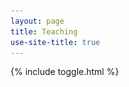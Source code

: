 ```yaml
---
layout: page
title: Teaching
use-site-title: true
---
```


{% include toggle.html %}

<html lang="en">
<head>
    <meta charset="UTF-8">
    <meta name="viewport" content="width=device-width, initial-scale=1.0">
    <style>
        #myDiv {
            position: relative;
            width: 800px; /* Adjust as needed */
            height: 1000px; /* Adjust as needed */
            margin: 0 auto;
            border: 1px solid black;
        }

        .box {
            position: absolute;
            width: 250px; /* Adjust width as needed */
            padding: 10px;
            border: 2px solid black;
            background-color: white;
        }

        .box h3 {
            margin-top: 0;
            text-align: center;
            font-weight: bold;
        }

        #insight {
            top: 10px;
            left: 10px;
        }

        #inspiration {
            top: 10px;
            right: 10px;
        }

        #inclusion {
            bottom: 10px;
            left: 10px;
        }

        #innovation {
            bottom: 10px;
            right: 10px;
        }

        .center-image {
            position: absolute;
            top: 50%;
            left: 50%;
            transform: translate(-50%, -50%);
            text-align: center;
        }

        .center-image img {
            max-width: 250px; /* Adjust size as needed */
            height: auto;
        }
    </style>
</head>


<p>
<a href="#" class="scrollUpButton">▲</a>
</p>


<div style="display: flex; justify-content: space-between;">

  <figure style="flex: 1; text-align: center; margin-right: 10px;">
    <img src="img/profword.jpg" alt="word cloud" style="width:100%;"/>
    <figcaption>Word Cloud from Teaching Evaluations</figcaption>
  </figure>

  <figure style="flex: 1; text-align: center; margin-left: 10px;">
    <img src="/img/class.jpg" alt="me in class" style="width:100%;"/>
    <figcaption>Teaching Volumes of Solids of Revolution, University of Rochester</figcaption>
  </figure>
  </div>

<p>I am currently <strong>(Fall 2024)</strong> teaching <a href="https://classes.cornell.edu/browse/roster/FA24/class/MATH/1920" target="_blank">MATH 1920 / Engineering Multivariable Calculus</a></p>

<h2  class="toggle-btn" onclick="toggleContent('PastClasses')" ><span class="toggle-indicator"></span>  Courses taught at the Univeristy of Rochester (2021-2024) </h2>

<ul class="hidden-content" id="PastClasses">

<li> Summer 2024: Linear Algebra With Differential Equations </li>
<li> Spring 2024: Calculus II and Transition to higher Math </li>
<li> Fall 2023: Precalculus and Linear Algebra w/ written module. </li>
<li> Summer 2023: Discrete Mathematics (Online). </li>
<li> Spring 2023: Discrete Mathematics and Abstract Algebra. </li>
<li> Fall 2022: Discrete Mathematics and Linear Algebra w/ differential equations. </li>
<li> Summer 2022: Calculus I (Online). </li>
<li> Spring 2022: Engineering Calculus II  and Point-set Topology. </li>
<li> Fall 2021: Calculus II and Linear Algebra w/ written module. </li>

</ul> 

<h2  class="toggle-btn" onclick="toggleContent('TeachExp')" ><span class="toggle-indicator"></span>   Relevant Teaching Experience  </h2>

<ul class="hidden-content" id="TeachExp">


<li> In the Summer 2024 I earned a Student Course Development Project Award at UR to develop material for Linear Algebra and Differential Equation courses </li>
<li> During Fall 2023 and Spring 2024, I served as an AP Calculus Visiting Fellow at the US College Board </li>
<li> I was a Teaching Fellow supporting the implementation of WebWork at Western, and authoring problems for Logic, Set Theory and Combinatorics. </li>
<li> I was a supporting instructor for Methods of Calculus at Western University in Winter 2021 creating lecture videos for online teaching during the COVID-19 pandemic. </li>
<li> During 2015-2020 I was a Teaching Assistant at Western University </li>
<li> I was an adjunct lecturer at several universities in Bogota (Colombia) during 2013-2015 </li>

</ul>

<h2  class="toggle-btn" onclick="toggleContent('TeachTools')" ><span class="toggle-indicator"></span>   Great tools to use in the classroom  </h2>

<ul class="hidden-content" id="TeachTools">


<li> WebWork </li>
<li> Geogebra </li>
<li> Desmos </li>
<li> Calc3DPlot </li>
<li> PollEverywhere </li>
<li> Perusall </li>
<li> PreText </li>
<li> Gradescope </li>

</ul>

<h2  class="toggle-btn" onclick="toggleContent('WW')" ><span class="toggle-indicator"></span>  Open source WeBWork Contributions</h2>

<ul class="hidden-content" id="WW">
  <li>Problems in Calculus, Linear Algebra, Logic, Set Theory and Combinatorics.</li>
  <li><a href="/resources/WWfilegenerator.md">WeBWork problem file generator</a> - A tool to create and download WeBWork problems breaking down the main contents of a WeBWork file.</li>
  <li><a href="/resources/downloader.py">WeBWork def problems downloader</a> - A python script to download a set of problems from a .def file (generated by a WeBWork homework set).</li>
  <li><a href="/webwork.pdf">WeBWork Problem Creation Tutorial</a> - A tutorial with companion template files to create the most common WeBWork problems.</li>
</ul>

<h2  class="toggle-btn" onclick="toggleContent('TeachPh')" ><span class="toggle-indicator"></span>   Teaching Philosophy </h2>

<div class="hidden-content" id="TeachPh">
My teaching philosophy is student-centered and built on four core principles: Insight, Inspiration, Inclusion, and Innovation. I refer to this as the <em>TetraIdron Philosophy.</em>

<div id="myDiv">
<div id="insight" class="box">
            <h3>Insight</h3>
            <ul>
                <li>Reflective Teaching</li>
                <li>Incorporate real-world examples</li>
                <li>Cultivate curiosity</li>
                <li>Visualization and interactive activities</li>
            </ul>
        </div>

        <div id="inspiration" class="box">
            <h3>Inspiration</h3>
            <ul>
                <li>Constructivist approach</li>
                <li>Inquiry and problem based learning techniques</li>
                <li>Positive feedback and encouragement</li>
                <li>Foster a Growth mindset</li>
            </ul>
        </div>

        <div id="inclusion" class="box">
            <h3>Inclusion</h3>
            <ul>
                <li>Establish a support system</li>
                <li>Recognize barriers and challenges</li>
                <li>Implement Assistive Technology</li>
                <li>Tailored teaching experiences</li>
                <li>Equitable access to opportunities</li>
            </ul>
        </div>

        <div id="innovation" class="box">
            <h3>Innovation</h3>
            <ul>
                <li>Differentiated Teaching</li>
                <li>Technology Integration</li>
                <li>Diverse teaching practices and assessment methods</li>
                <li>Reflective and Classroom Engagement</li>
            </ul>
        </div>

        <div class="center-image">
            <img src="img/T4.png" alt="Tetra Image">
        </div>
</div>
</div>